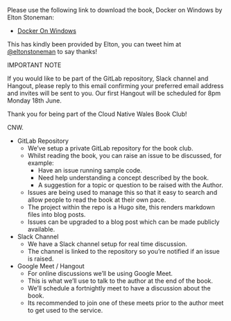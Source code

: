 Please use the following link to download the book, Docker on Windows by Elton Stoneman:

- [Docker On Windows](https://www.dropbox.com/s/cwg90y4zq28marq/DockerOnWindows.pdf?dl=0)

This has kindly been provided by Elton, you can tweet him at [@eltonstoneman](https://twitter.com/eltonstoneman) to say thanks!

IMPORTANT NOTE

If you would like to be part of the GitLab repository, Slack channel and Hangout, please reply to this email confirming your preferred email address and invites will be sent to you.
Our first Hangout will be scheduled for 8pm Monday 18th June.

Thank you for being part of the Cloud Native Wales Book Club!

CNW.

- GitLab Repository
  - We’ve setup a private GitLab repository for the book club.
  - Whilst reading the book, you can raise an issue to be discussed, for example:
    - Have an issue running sample code.
    - Need help understanding a concept described by the book.
    - A suggestion for a topic or question to be raised with the Author.
  - Issues are being used to manage this so that it easy to search and allow people to read the book at their own pace.
  - The project within the repo is a Hugo site, this renders markdown files into blog posts.
  - Issues can be upgraded to a blog post which can be made publicly available.
- Slack Channel
  - We have a Slack channel setup for real time discussion.
  - The channel is linked to the repository so you’re notified if an issue is raised.
- Google Meet / Hangout
  - For online discussions we’ll be using Google Meet.
  - This is what we’ll use to talk to the author at the end of the book.
  - We’ll schedule a fortnightly meet to have a discussion about the book.
  - Its recommended to join one of these meets prior to the author meet to get used to the service.